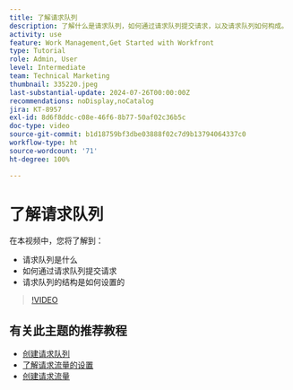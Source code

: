 ```yaml
---
title: 了解请求队列
description: 了解什么是请求队列，如何通过请求队列提交请求，以及请求队列如何构成。
activity: use
feature: Work Management,Get Started with Workfront
type: Tutorial
role: Admin, User
level: Intermediate
team: Technical Marketing
thumbnail: 335220.jpeg
last-substantial-update: 2024-07-26T00:00:00Z
recommendations: noDisplay,noCatalog
jira: KT-8957
exl-id: 8d6f8ddc-c08e-46f6-8b77-50af02c36b5c
doc-type: video
source-git-commit: b1d18759bf3dbe03888f02c7d9b13794064337c0
workflow-type: ht
source-wordcount: '71'
ht-degree: 100%

---
```


# 了解请求队列

在本视频中，您将了解到：

* 请求队列是什么
* 如何通过请求队列提交请求
* 请求队列的结构是如何设置的


>[!VIDEO](https://video.tv.adobe.com/v/335220/?quality=12&learn=on)

## 有关此主题的推荐教程

* [创建请求队列](/help/manage-work/request-queues/create-a-request-queue.md)
* [了解请求流量的设置](/help/manage-work/request-queues/understand-settings-for-a-flow-request.md)
* [创建请求流量](/help/manage-work/request-queues/create-a-request-flow.md)

